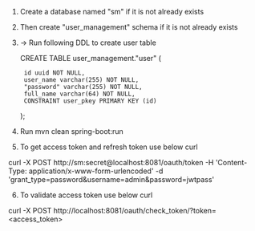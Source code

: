 1. Create a database named "sm" if it is not already exists
2. Then create "user_management" schema if it is not already exists 
3. -> Run following DDL to create user table

    CREATE TABLE user_management."user" (
        
        id uuid NOT NULL,
        user_name varchar(255) NOT NULL,
        "password" varchar(255) NOT NULL,
        full_name varchar(64) NOT NULL,
        CONSTRAINT user_pkey PRIMARY KEY (id)
    );

4. Run mvn clean spring-boot:run

5. To get access token and refresh token use below curl

curl -X POST http://sm:secret@localhost:8081/oauth/token  -H 'Content-Type: application/x-www-form-urlencoded' -d 'grant_type=password&username=admin&password=jwtpass'

6. To validate access token use below curl

curl -X POST http://localhost:8081/oauth/check_token/?token=<access_token>